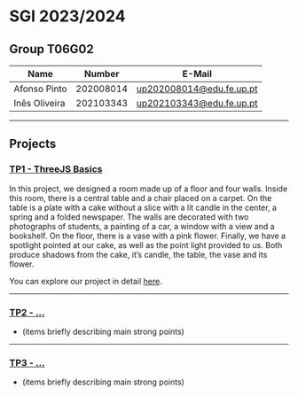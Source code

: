 # SGI 2023/2024

## Group T06G02

| Name             | Number    | E-Mail                   |
| ---------------- | --------- | ------------------------ |
| Afonso Pinto     | 202008014 | up202008014@edu.fe.up.pt |
| Inês Oliveira    | 202103343 | up202103343@edu.fe.up.pt |

----

## Projects

### [TP1 - ThreeJS Basics](tp1)

In this project, we designed a room made up of a floor and four walls. Inside this room, there is a central table and a chair placed on a carpet. On the table is a plate with a cake without a slice with a lit candle in the center, a spring and a folded newspaper.
The walls are decorated with two photographs of students, a painting of a car, a window with a view and a bookshelf.
On the floor, there is a vase with a pink flower. 
Finally, we have a spotlight pointed at our cake, as well as the point light provided to us. Both produce shadows from the cake, it’s candle, the table, the vase and its flower.

You can explore our project in detail [here](tp1).

-----

### [TP2 - ...](tp2)
- (items briefly describing main strong points)

----

### [TP3 - ...](tp3)
- (items briefly describing main strong points)


